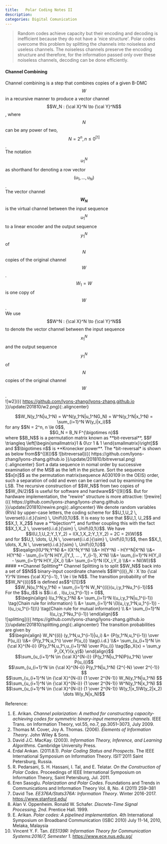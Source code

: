 ```yaml
---
title:   Polar Coding Notes II
description: 
categories: Digital Comunication
---
```


>  Random codes achieve capacity but their encoding and decoding is inefficient because they do not have a 'nice structure'. Polar codes overcome this problem by splitting the channels into noiseless and useless channels. The noiseless channels preserve the encoding structure and therefore, for the information passed only over these noiseless channels, decoding can be done efficiently.
  
#### **Channel Combining**  
Channel combining is a step that combines copies of a given B-DMC $$W$$ in a recursive manner to produce a vector channel $$W_N : {\cal X}^N \to {\cal Y}^N$$, where $$N$$ can be any power of two, $$N=2^n, n\le0^{[1]}$$.  
The notation $$u_1^N$$ as shorthand for denoting a row vector $$(u_1, \dots , u_N)$$.  
The vector channel **$$W_N$$** is the virtual channel between the input sequence $$u_1^N$$ to a linear encoder and the output sequence $$y^N_1$$ of $$N$$ copies of the original channel $$W$$. $$W_1 = W$$ is one copy of $$W$$.  
We use $$W^N : {\cal X}^N \to {\cal Y}^N$$ to denote the vector channel between the input sequence $$x_1^N$$ and the output sequence $$y_1^N$$ of $$N$$ copies of the original channel $$W$$.  
![w2]({{ https://github.com/lyons-zhang/lyons-zhang.github.io }}/update/201810/w2.png){:.aligncenter}   
<center>$$W_N(y_1^N|u_1^N) = W^N(y_1^N|u_1^NG_N) = W^N(y_1^N|x_1^N) = \sum_{i=1}^N W(y_i|x_i)$$</center>  
for any $$N = 2^n, n \le 0$$,  
<center>$$G_N = B_N F^{\bigotimes n}$$</center>  
where $$B_N$$ is a permutation matrix known as **bit-reversal**, $$F \triangleq \left[\begin{smallmatrix}1 & 0\cr 1 & 1 \end{smallmatrix}\right]$$ and $$\bigotimes n$$ is **Kronecker power**.  
The *bit-reversal* is shown as below from$$^{[8]}$$  
![bitreversal]({{ https://github.com/lyons-zhang/lyons-zhang.github.io }}/update/201810/bitreversal.png){:.aligncenter}   
Sort a data sequence in nomal order by successive examination of the MSB as the left in the picture.  
Sort the sequence $$x[n]$$ as the permutation matrix(sequence A030109 in the OEIS) order, such a separation of odd and even can be carried out by examining the LSB.  
The recursive construction of $$W_N$$ from two copies of $$W_{N/2}$$ is useful for software and hardware$$^{[9]}$$. But for hardware implementation, the "rewire" structure is more attractive:  
![rewire]({{ https://github.com/lyons-zhang/lyons-zhang.github.io }}/update/201810/rewire.png){:.aligncenter}  
We denote random variables (RVs) by upper-case letters, the coding scheme for $$U_1,U_2 \, \overset{i.i.d.}{\sim} \, Unif\{0,1\}$$.  
It is easy to see that $$U_1, U_2$$ and $$X_1, X_2$$ have a **bijection**, and further coupling this with the fact $$X_1,X_2 \, \overset{i.i.d.}{\sim} \, Unif\{0,1\}$$. We have  
<center>$$I(U_1,U_2;Y_1,Y_2) = I(X_1,X_2;Y_1,Y_2) = 2C = 2I(W)$$</center>  
and for $$U_1, \dots, U_N \, \overset{i.i.d.}{\sim} \, Unif\{0,1\}$$, then $$X_1, \dots, X_N \, \overset{i.i.d.}{\sim} \, Unif\{0,1\}$$   
<center>$$\eqalign{I(U^N;Y^N) &= I(X^N;Y^N) \\&= H(Y^N) - H(Y^N|X^N) \\&= H(Y^N) - \sum_{i=1}^N H(Y_i|Y_1, ... , Y_{i-1}, X^N) \\&= \sum_{i=1}^N H(Y_i) - \sum_{i=1}^N H(Y_i|X_i) \\&= \sum_{i=1}^N I(X_i;Y_i) \\&= = NI(W)}$$</center>  
#### **Channel Splitting**  
Channel Splitting is to split $$W_N$$ back into a set of $$N$$ binary-input coordinate channels $$W^{(i)}_N : X \to {\cal Y}^N \times {\cal X}^{i−1}, 1 \le i \le N$$.  
The transition probability of the $$W_N^{(i)}$$ is defined as$$^{[1]}$$  
<center>$$W_N(u_1^N;y_1^N) = \sum_{i=1}^N W_N^{(i)}(u_i;y_1^Nu_1^{i-1})$$</center>  
For the $$u_i$$ is $$i.i.d. , I(u_i;u_1^{i-1}) = 0$$,  
<center>$$\begin{align} I(u_1^N;y_1^N) &= \sum_{i=1}^N I(u_i;y_1^N|u_1^{i-1}) \tag{Chain rule for information} \\ &= \sum_{i=1}^N \{I(u_i;y_1^N,u_1^{i-1}) - I(u_i;u_1^{i-1})\} \tag{Chain rule for mutual information} \\ &= \sum_{i=1}^N I(u_i;y_1^Nu_1^{i-1}) \end{align}$$</center>  
![splitting]({{ https://github.com/lyons-zhang/lyons-zhang.github.io }}/update/201810/splitting.png){:.aligncenter}  
The transition probabilities are given by  
<center>$$\begin{align} W_N^{(i)} (y_1^N,u_1^{i-1}|u_i) &= {P(y_1^N,u_1^{i-1}) \over P(u_i)} \\&= {P(y_1^N,u_1^i) \over P(u_i)} \tag{i.i.d.} \\&= \sum_{u_{i+1}^N \in {\cal X}^{N-i}} {P(y_1^N,u_1^i,u_{i+1}^N) \over P(u_i)} \tag{$p_X(x) = \sum_y P_{X,Y}(x,y)$} \end{align}$$</center> 
  
<center>$$\sum_{u_{i+1}^N \in {\cal X}^{N-i}} {P(y_1^N|u_1^N)P(u_1^N) \over P(u_i)}$$</center>
<center>$$\sum_{u_{i+1}^N \in {\cal X}^{N-i}} P(y_1^N|u_1^N) {2^{-N} \over 2^{-1}} $$</center>
<center>$$\sum_{u_{i+1}^N \in {\cal X}^{N-i}} {1 \over 2^{N-1}} W_N(y_1^N|u_1^N) $$</center>
<center>$$\sum_{u_{i+1}^N \in {\cal X}^{N-i}} {1 \over 2^{N-1}} W^N(y_1^N|x_1^N) $$</center>
<center>$$\sum_{u_{i+1}^N \in {\cal X}^{N-i}} {1 \over 2^{N-1}} W(y_1|x_1)W(y_2|x_2) \dots W(y_N|x_N)$$</center>
  
Reference:  
1. E. Arikan. *Channel polarization: A method for constructing capacity-achieving codes for symmetric binary-input memoryless channels*. IEEE Trans. on Information Theory, vol.55, no.7, pp.3051–3073, July 2009.  
2. Thomas M. Cover, Joy A. Thomas. (2006). *Elements of Information Theory*. John Wiley & Sons. 
3. David J.C. MacKay. (2003). *Information Theory, Inference, and Learning Algorithms*. Cambridge University Press.  
4. Erdal Arıkan. (2011.8.1). *Polar Coding Status and Prospects*. The IEEE International Symposium on Information Theory. ISIT’2011 Saint Petersburg, Russia.  
5. R. Pedarsani, S. H. Hassani, I. Tal, and E. Telatar. *On the Construction of Polar Codes*. Proceedings of IEEE International Symposium on Information Theory, Saint Petersburg, Jul. 2011.  
6. Eren Sasoglu. *Polarization and Polar Codes*. Foundations and Trends in Communications and Information Theory Vol. 8, No. 4 (2011) 259–381
7. David Tse. *EE376A/Stats376A: Information Theory*. Winter 2016-2017. https://www.stanford.edu/  
8. Alan V. Oppenheim. Ronald W. Schafer. *Discrete-Time Signal Processing, 2nd*. Prentice Hall. 1999.  
9. E. Arikan. *Polar codes: A pipelined implementation*. 4th International Symposium on Broadband Communication (ISBC 2010) July 11-14, 2010, Melaka, Malaysia  
10. Vincent Y. F. Tan. *EE5139R: Information Theory for Communication Systems:2016/7, Semester 1*. https://www.ece.nus.edu.sg/  

